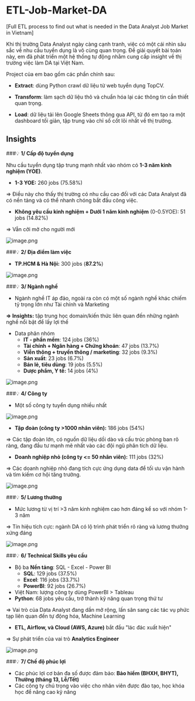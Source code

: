 # ETL-Job-Market-DA
[Full ETL process to find out what is needed in the Data Analyst Job Market in Vietnam]

Khi thị trường Data Analyst ngày càng cạnh tranh, việc có một cái nhìn sâu sắc về nhu cầu tuyển dụng là vô cùng quan trọng. Để giải quyết bài toán này, em đã phát triển một hệ thống tự động nhằm cung cấp insight về thị trường việc làm DA tại Việt Nam.

Project của em bao gồm các phần chính sau:

- **Extract**: dùng Python crawl dữ liệu từ web tuyển dụng TopCV.

- **Transform**: làm sạch dữ liệu thô và chuẩn hóa lại các thông tin cần thiết quan trọng.

- **Load**: dữ liệu tải lên Google Sheets thông qua API, từ đó em tạo ra một dashboard tối giản, tập trung vào chỉ số cốt lõi nhất về thị trường.

## Insights

    
###💡 **1/ Cấp độ tuyển dụng**

Nhu cầu tuyển dụng tập trung mạnh nhất vào nhóm có **1-3 năm kinh nghiệm (YOE)**.

- **1-3 YOE:** 260 jobs (75.58%)

⇒ Điều này cho thấy thị trường có nhu cầu cao đối với các Data Analyst đã có nền tảng và có thể nhanh chóng bắt đầu công việc.

- **Không yêu cầu kinh nghiệm + Dưới 1 năm kinh nghiệm** (0-0.5YOE): 51 jobs (14.82%)

⇒ Vẫn cởi mở cho người mới

![image.png](attachment:b9f1b8ec-7b5b-4ffe-b5d3-091958098e54:image.png)

<aside>
    
###💡 **2/ Địa điểm làm việc**

</aside>

- **TP.HCM & Hà Nội:** 300 jobs (**87.2%**)

![image.png](attachment:c3b0d16e-16ec-4dff-8bb0-92b1857eeaa6:image.png)

<aside>
    
###💡 **3/ Ngành nghề** 

</aside>

- Ngành nghề IT áp đảo, ngoài ra còn có một số ngành nghề khác chiếm tỷ trọng lớn như Tài chính và Marketing

**⇒ Insights:** tập trung học domain/kiến thức liên quan đến những ngành nghề nổi bật để lấy lợi thế

- Data phân nhóm
    - **IT - phần mềm**: 124 jobs (36%)
    - **Tài chính + Ngân hàng + Chứng khoán**: 47 jobs (13.7%)
    - **Viễn thông + truyền thông / marketing**: 32 jobs (9.3%)
    - **Sản xuất**: 23 jobs (6.7%)
    - **Bán lẻ, tiêu dùng**: 19 jobs (5.5%)
    - **Dược phẩm, Y tế:** 14 jobs (4%)

![image.png](attachment:5fe05346-9381-4f45-a136-eae340609947:image.png)

<aside>
    
###💡 **4/ Công ty**

</aside>

- Một số công ty tuyển dụng nhiều nhất

![image.png](attachment:ef8de2cf-d655-4ece-872a-41cc51b32abd:image.png)

- **Tập đoàn (công ty >1000 nhân viên):** 186 jobs (54%)

⇒ Các tập đoàn lớn, có nguồn dữ liệu dồi dào và cấu trúc phòng ban rõ ràng, đang đầu tư mạnh mẽ nhất vào các đội ngũ phân tích dữ liệu.

- **Doanh nghiệp nhỏ (công ty <= 50 nhân viên):** 111 jobs (32%)

⇒ Các doanh nghiệp nhỏ đang tích cực ứng dụng data để tối ưu vận hành và tìm kiếm cơ hội tăng trưởng.

![image.png](attachment:4a0131bd-2947-4aa3-8873-b6423f78442c:image.png)

<aside>
    
###💡 **5/ Lương thưởng**

</aside>

- Mức lương từ vị trí >3 năm kinh nghiệm cao hơn đáng kể so với nhóm 1-3 năm

⇒ Tín hiệu tích cực: ngành DA có lộ trình phát triển rõ ràng và lương thưởng xứng đáng

![image.png](attachment:0fccf7e0-b74e-474d-96a4-add6e6f7bca6:image.png)

<aside>
    
###💡 **6/ Technical Skills yêu cầu**

</aside>

- Bộ ba **Nền tảng**: SQL - Excel - Power BI
    - **SQL**: 129 jobs (37.5%)
    - **Excel**: 116 jobs (33.7%)
    - **PowerBI**: 92 jobs (26.7%)
- Việt Nam: lượng công ty dùng PowerBI > Tableau
- **Python**: 68 jobs yêu cầu, trở thành kỹ năng quan trọng thứ tư

⇒ Vai trò của Data Analyst đang dần mở rộng, lấn sân sang các tác vụ phức tạp liên quan đến tự động hóa, Machine Learning

- **ETL, Airflow, và Cloud (AWS, Azure)** bắt đầu "lác đác xuất hiện"

⇒ Sự phát triển của vai trò **Analytics Engineer**

![image.png](attachment:9b2ee217-871b-4927-b0ef-2c0bb6b209e8:image.png)

<aside>
    
###💡 **7/ Chế độ phúc lợi**

</aside>

- Các phúc lợi cơ bản đa số được đảm bảo: **Bảo hiểm (BHXH, BHYT), Thưởng (tháng 13, Lễ/Tết)**
- Các công ty chú trọng vào việc cho nhân viên được đào tạo, học khóa học để nâng cao kỹ năng
